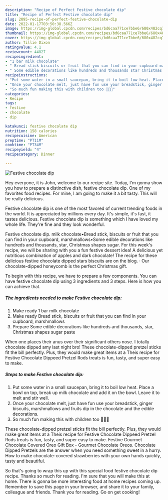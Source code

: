 ```yaml
---
description: "Recipe of Perfect Festive chocolate dip"
title: "Recipe of Perfect Festive chocolate dip"
slug: 2095-recipe-of-perfect-festive-chocolate-dip
date: 2022-01-17T03:50:38.566Z
image: https://img-global.cpcdn.com/recipes/bd6caa771ce7bbe6/680x482cq70/festive-chocolate-dip-recipe-main-photo.jpg
thumbnail: https://img-global.cpcdn.com/recipes/bd6caa771ce7bbe6/680x482cq70/festive-chocolate-dip-recipe-main-photo.jpg
cover: https://img-global.cpcdn.com/recipes/bd6caa771ce7bbe6/680x482cq70/festive-chocolate-dip-recipe-main-photo.jpg
author: Tillie Dixon
ratingvalue: 4.1
reviewcount: 44827
recipeingredient:
- "1 bar milk chocolate"
- " Bread stick biscuits or fruit that you can find in your cupboard marshmallows"
- " Some edible decorations like hundreds and thousands star Christmas shapes sugar paste"
recipeinstructions:
- "Put some water in a small saucepan, bring it to boil low heat. Place a bowl on top, break up milk chocolate and add it on the bowl. Leave it to melt and stir well."
- "Once your chocolate melt, just have fun use your breadstick, ginger biscuits, marshmallows and fruits dip in the chocolate and the edible decorations."
- "So much fun making this with children too 🎄🎅🥰"
categories:
- Recipe
tags:
- festive
- chocolate
- dip

katakunci: festive chocolate dip 
nutrition: 158 calories
recipecuisine: American
preptime: "PT11M"
cooktime: "PT34M"
recipeyield: "4"
recipecategory: Dinner

---
```



![Festive chocolate dip](https://img-global.cpcdn.com/recipes/bd6caa771ce7bbe6/680x482cq70/festive-chocolate-dip-recipe-main-photo.jpg)

Hey everyone, it is John, welcome to our recipe site. Today, I'm gonna show you how to prepare a distinctive dish, festive chocolate dip. One of my favorites food recipes. For mine, I am going to make it a bit tasty. This will be really delicious.

Festive chocolate dip is one of the most favored of current trending foods in the world. It is appreciated by millions every day. It's simple, it's fast, it tastes delicious. Festive chocolate dip is something which I have loved my whole life. They're fine and they look wonderful.

Festive chocolate dip. milk chocolate•Bread stick, biscuits or fruit that you can find in your cupboard, marshmallows•Some edible decorations like hundreds and thousands, star, Christmas shapes sugar. For this week&#39;s recipe, we will be sharing with you a fun festive dessert idea! A delicious yet nutritious combination of apples and dark chocolate! The recipe for these delicious festive chocolate dipped stars biscuits are on the blog. · Our chocolate-dipped honeycomb is the perfect Christmas gift.


To begin with this recipe, we have to prepare a few components. You can have festive chocolate dip using 3 ingredients and 3 steps. Here is how you can achieve that.

<!--inarticleads1-->

##### The ingredients needed to make Festive chocolate dip:

1. Make ready 1 bar milk chocolate
1. Make ready  Bread stick, biscuits or fruit that you can find in your cupboard, marshmallows
1. Prepare  Some edible decorations like hundreds and thousands, star, Christmas shapes sugar paste


When one places their anus over their significant others nose. I totally chocolate dipped amy last night bro! These chocolate-dipped pretzel sticks fit the bill perfectly. Plus, they would make great items at a Theis recipe for Festive Chocolate Dippeed Pretzel Rods treats is fun, tasty, and super easy to make. 

<!--inarticleads2-->

##### Steps to make Festive chocolate dip:

1. Put some water in a small saucepan, bring it to boil low heat. Place a bowl on top, break up milk chocolate and add it on the bowl. Leave it to melt and stir well.
1. Once your chocolate melt, just have fun use your breadstick, ginger biscuits, marshmallows and fruits dip in the chocolate and the edible decorations.
1. So much fun making this with children too 🎄🎅🥰


These chocolate-dipped pretzel sticks fit the bill perfectly. Plus, they would make great items at a Theis recipe for Festive Chocolate Dippeed Pretzel Rods treats is fun, tasty, and super easy to make. Festive Gourmet Chocolate Covered Oreo Gift Box - Gourmet Chocolate Oreos. Chocolate Dipped Pretzels are the answer when you need something sweet in a hurry. How to make chocolate-covered strawberries with your own hands quickly, tasty and beautiful. 

So that's going to wrap this up with this special food festive chocolate dip recipe. Thanks so much for reading. I'm sure that you will make this at home. There is gonna be more interesting food at home recipes coming up. Remember to save this page in your browser, and share it to your family, colleague and friends. Thank you for reading. Go on get cooking!
